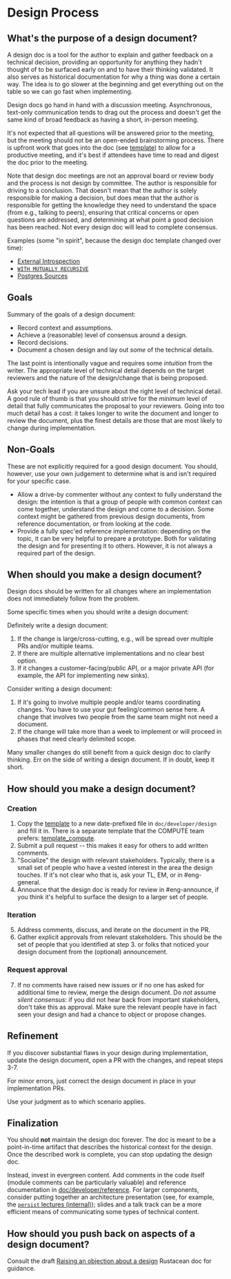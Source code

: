 # Design Process

## What's the purpose of a design document?

A design doc is a tool for the author to explain and gather feedback on a
technical decision, providing an opportunity for anything they hadn't thought of
to be surfaced early on and to have their thinking validated. It also serves as
historical documentation for why a thing was done a certain way. The idea is to
go slower at the beginning and get everything out on the table so we can go fast
when implementing.

Design docs go hand in hand with a discussion meeting. Asynchronous, text-only
communication tends to drag out the process and doesn't get the same kind of
broad feedback as having a short, in-person meeting.

It's not expected that all questions will be answered prior to the meeting, but
the meeting should not be an open-ended brainstorming process. There is upfront
work that goes into the doc (see [template](./00000000_template.md)) to allow
for a productive meeting, and it's best if attendees have time to read and
digest the doc prior to the meeting.

Note that design doc meetings are not an approval board or review body and the
process is not design by committee. The author is responsible for driving to a
conclusion. That doesn't mean that the author is solely responsible for making a
decision, but does mean that the author is responsible for getting the knowledge
they need to understand the space (from e.g., talking to peers), ensuring that
critical concerns or open questions are addressed, and determining at what point
a good decision has been reached. Not every design doc will lead to complete
consensus.

Examples (some "in spirit", because the design doc template changed over time):
* [External Introspection](./20230227_external_introspection.md)
* [`WITH MUTUALLY RECURSIVE`](./20221204_with_mutually_recursive.md)
* [Postgres Sources](./20210412_postgres_sources.md)

## Goals

Summary of the goals of a design document:

 - Record context and assumptions.
 - Achieve a (reasonable) level of consensus around a design.
 - Record decisions.
 - Document a chosen design and lay out _some_ of the technical details.

The last point is intentionally vague and requires some _intuition_ from the
writer. The appropriate level of technical detail depends on the target
reviewers and the nature of the design/change that is being proposed.

Ask your tech lead if you are unsure about the right level of technical detail.
A good rule of thumb is that you should strive for the *minimum* level of
detail that fully communicates the proposal to your reviewers. Going into too
much detail has a cost: it takes longer to write the document and longer to
review the document, plus the finest details are those that are most likely to
change during implementation.

## Non-Goals

These are not explicitly required for a good design document. You should,
however, use your own judgement to determine what is and isn't required for
your specific case.

 - Allow a drive-by commenter without any context to fully understand the
   design: the intention is that a group of people with common context can come
   together, understand the design and come to a decision. Some context might
   be gathered from previous design documents, from reference documentation, or
   from looking at the code.
 - Provide a fully spec'ed reference implementation: depending on the topic, it
   can be very helpful to prepare a prototype. Both for validating the design
   and for presenting it to others. However, it is not always a required part
   of the design.

## When should you make a design document?

Design docs should be written for all changes where an implementation does not
immediately follow from the problem.

Some specific times when you should write a design document:

Definitely write a design document:

1. If the change is large/cross-cutting, e.g., will be spread over multiple PRs
   and/or multiple teams.
2. If there are multiple alternative implementations and no clear best option.
3. If it changes a customer-facing/public API, or a major private API (for
   example, the API for implementing new sinks).

Consider writing a design document:

1. If it's going to involve multiple people and/or teams coordinating changes.
   You have to use your gut feeling/common sense here. A change that involves
   two people from the same team might not need a document.
2. If the change will take more than a week to implement or will proceed in
   phases that need clearly delimited scope.

Many smaller changes do still benefit from a quick design doc to clarify
thinking. Err on the side of writing a design document. If in doubt, keep it
short.

## How should you make a design document?

### Creation

1. Copy the [template](./00000000_template.md) to a new date-prefixed file in
   `doc/developer/design` and fill it in. There is a separate template that the
   COMPUTE team prefers: [template_compute](./00000000_template_compute.md).
2. Submit a pull request -- this makes it easy for others to add written
   comments.
3. "Socialize" the design with relevant stakeholders. Typically, there is a
   small set of people who have a vested interest in the area the design
   touches. If it's not clear who that is, ask your TL, EM, or in #eng-general.
4. Announce that the design doc is ready for review in #eng-announce, if you
   think it's helpful to surface the design to a larger set of people.

### Iteration

5. Address comments, discuss, and iterate on the document in the PR.
6. Gather explicit approvals from relevant stakeholders. This should be the set
   of people that you identified at step 3. or folks that noticed your design
   document from the (optional) announcement.

### Request approval

7. If no comments have raised new issues or if no one has asked for additional
   time to review, merge the design document. Do _not_ assume _silent
   consensus_: if you did not hear back from important stakeholders, don't take
   this as approval. Make sure the relevant people have in fact seen your design
   and had a chance to object or propose changes.

## Refinement

If you discover substantial flaws in your design during implementation, update
the design document, open a PR with the changes, and repeat steps 3-7.

For minor errors, just correct the design document in place in your
implementation PRs.

Use your judgment as to which scenario applies.

## Finalization

You should **not** maintain the design doc forever. The doc is meant to be a
point-in-time artifact that describes the historical context for the design.
Once the described work is complete, you can stop updating the design doc.

Instead, invest in evergreen content. Add comments in the code itself (module
comments can be particularly valuable) and reference documentation in
[doc/developer/reference](/doc/developer/reference/README.md). For larger
components, consider putting together an architecture presentation (see, for
example, the [`persist` lectures
(internal)](https://www.notion.so/materialize/6f83baae1f5348eb87334a53daa63066));
slides and a talk track can be a more efficient means of communicating some
types of technical content.

## How should you push back on aspects of a design document?

Consult the draft [Raising an objection about a design](https://rustacean-principles.netlify.app/how_to_rustacean/show_up/raising_an_objection.html) Rustacean doc for guidance.
